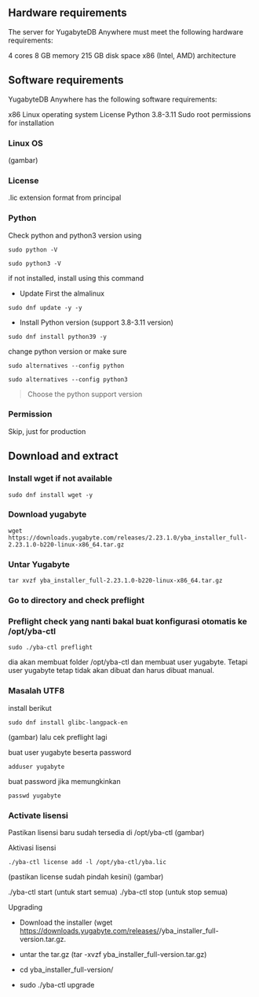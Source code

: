 ## Hardware requirements
The server for YugabyteDB Anywhere must meet the following hardware requirements:

4 cores
8 GB memory
215 GB disk space
x86 (Intel, AMD) architecture


## Software requirements
YugabyteDB Anywhere has the following software requirements:

x86 Linux operating system
License
Python 3.8-3.11
Sudo root permissions for installation

### Linux OS

(gambar)

### License

.lic extension format from principal

### Python

Check python and python3 version using
```
sudo python -V
```
```
sudo python3 -V
```

if not installed, install using this command

- Update First the almalinux
```
sudo dnf update -y -y
```
- Install Python version (support 3.8-3.11 version)
```
sudo dnf install python39 -y
```
change python version or make sure
```
sudo alternatives --config python
```
```
sudo alternatives --config python3
```
> Choose the python support version

### Permission

Skip, just for production


## Download and extract

### Install wget if not available
```
sudo dnf install wget -y
```

### Download yugabyte
```
wget https://downloads.yugabyte.com/releases/2.23.1.0/yba_installer_full-2.23.1.0-b220-linux-x86_64.tar.gz
```

### Untar Yugabyte
```
tar xvzf yba_installer_full-2.23.1.0-b220-linux-x86_64.tar.gz
```

### Go to directory and check preflight

### Preflight check yang nanti bakal buat konfigurasi otomatis ke /opt/yba-ctl
```
sudo ./yba-ctl preflight
```
dia akan membuat folder /opt/yba-ctl dan membuat user yugabyte. Tetapi user yugabyte tetap tidak akan dibuat dan harus dibuat manual. 

### Masalah UTF8
install berikut 
```
sudo dnf install glibc-langpack-en
```
(gambar)
lalu cek preflight lagi

buat user yugabyte beserta password
```
adduser yugabyte
```
buat password jika memungkinkan
```
passwd yugabyte
```

### Activate lisensi

Pastikan lisensi baru sudah tersedia di /opt/yba-ctl
(gambar)

Aktivasi lisensi
```
./yba-ctl license add -l /opt/yba-ctl/yba.lic 
```
(pastikan license sudah pindah kesini)
(gambar)

./yba-ctl start (untuk start semua)
./yba-ctl stop (untuk stop semua)


Upgrading
- Download the installer (wget https://downloads.yugabyte.com/releases/<version>/yba_installer_full-version.tar.gz.
- untar the tar.gz (tar -xvzf yba_installer_full-version.tar.gz)
- cd yba_installer_full-version/

- sudo ./yba-ctl upgrade
